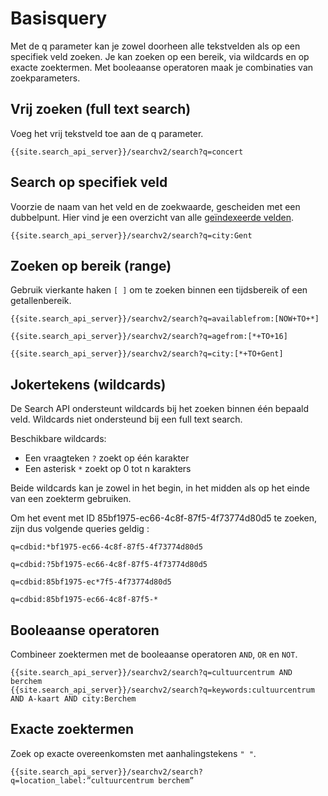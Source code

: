 ---
---

# Basisquery

Met de q parameter kan je zowel doorheen alle tekstvelden als op een specifiek veld zoeken. Je kan zoeken op een bereik, via wildcards en op exacte zoektermen. Met booleaanse operatoren maak je combinaties van zoekparameters.

## Vrij zoeken (full text search)

Voeg het vrij tekstveld toe aan de q parameter.

```
{{site.search_api_server}}/searchv2/search?q=concert
```  

## Search op specifiek veld

Voorzie de naam van het veld en de zoekwaarde, gescheiden met een dubbelpunt. Hier vind je een overzicht van alle [geïndexeerde velden](../referentiegids).

```
{{site.search_api_server}}/searchv2/search?q=city:Gent
```

## Zoeken op bereik (range)

Gebruik vierkante haken ```[ ]``` om te zoeken binnen een tijdsbereik of een getallenbereik.

```
{{site.search_api_server}}/searchv2/search?q=availablefrom:[NOW+TO+*]
```

```
{{site.search_api_server}}/searchv2/search?q=agefrom:[*+TO+16]
```

```
{{site.search_api_server}}/searchv2/search?q=city:[*+TO+Gent]
```

## Jokertekens (wildcards)

De Search API ondersteunt wildcards bij het zoeken binnen één bepaald veld. Wildcards niet ondersteund bij een full text search.

Beschikbare wildcards:

* Een vraagteken ```?``` zoekt op één karakter
* Een asterisk ```*``` zoekt op 0 tot n karakters

Beide wildcards kan je zowel in het begin, in het midden als op het einde van een zoekterm gebruiken.

Om het event met ID 85bf1975-ec66-4c8f-87f5-4f73774d80d5 te zoeken, zijn dus volgende queries geldig :

```
q=cdbid:*bf1975-ec66-4c8f-87f5-4f73774d80d5
```  

```
q=cdbid:?5bf1975-ec66-4c8f-87f5-4f73774d80d5
```

```
q=cdbid:85bf1975-ec*7f5-4f73774d80d5
```  

```
q=cdbid:85bf1975-ec66-4c8f-87f5-*
```

## Booleaanse operatoren

Combineer zoektermen met de booleaanse operatoren ```AND```, ```OR``` en ```NOT```.

```
{{site.search_api_server}}/searchv2/search?q=cultuurcentrum AND berchem
{{site.search_api_server}}/searchv2/search?q=keywords:cultuurcentrum AND A-kaart AND city:Berchem
```

## Exacte zoektermen

Zoek op exacte overeenkomsten met aanhalingstekens ```" "```.

```
{{site.search_api_server}}/searchv2/search?q=location_label:”cultuurcentrum berchem”
```
